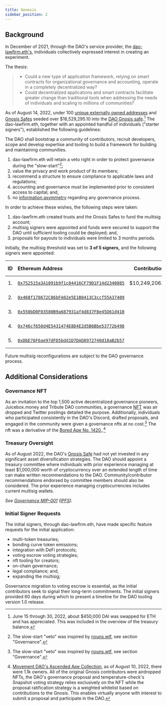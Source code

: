 ```yaml
---
title: Genesis
sidebar_position: 2
---
```


## Background

In December of 2021, through the DAO's service provider, the [dao-lawfirm.eth's](../legal/guiding-principles.md), individuals collectively expressed interest in creating an experiment.

The thesis:

> -   Could a new type of application framework, relying on smart contracts for organizational governance and accounting, operate in a completely decentralized way?
> -   Could decentralized applications and smart contracts facilitate greater change than traditional tools when addressing the needs of individuals and scaling to millions of communities?

As of August 14, 2022, under 100 [unique externally owned addresses](https://etherscan.io/address/0x143cC0A996De329C1C5723Ee4F15D2a40c1203c6) and [Gnosis Safes](https://defiprime.com/gnosis-safe#:~:text=The%20Gnosis%20Safe%20is%20a,is%20a%20multi%2Dsignature%20wallet) seeded over $16,529,295.10 into the [DAO Gnosis safe](https://etherscan.io/address/0x143cC0A996De329C1C5723Ee4F15D2a40c1203c6).[^1] The dao-lawfirm.eth, together with an appointed handful of individuals ("starter signers"), established the following guidelines:

The DAO shall bootstrap a community of contributors, recruit developers, scope and develop expertise and tooling to build a framework for building and maintaining communities.

1. dao-lawfirm.eth will retain a veto right in order to protect governance during the "slow-start"[^2];
2. value the privacy and work product of its members;
3. recommend a structure to ensure compliance to applicable laws and regulations;
4. accounting and governance must be implemented prior to consistent access to capital; and,
5. no [information asymmetry](https://en.wikipedia.org/wiki/Information_asymmetry) regarding any governance process.

In order to achieve these wishes, the following steps were taken:

1. dao-lawfirm.eth created trusts and the Gnosis Safes to fund the multisig account;
2. multisig signers were appointed and funds were secured to support the DAO until sufficient tooling could be deployed; and,
3. proposals for payouts to individuals were limited to 3 months periods.

Initially, the multisig threshold was set to **3 of 5 signers,** and the following signers were appointed:

| ID  | Ethereum Address                                                                                                        |  Contribution  | Creation Date | Created By      |
| :-: | :---------------------------------------------------------------------------------------------------------------------- | :------------: | ------------- | --------------- |
| 1.  | [`0x752515a3A1091b9f1c04416CF79D1F14d2340085`](https://etherscan.io/address/0x752515a3a1091b9f1c04416cf79d1f14d2340085) | $10,249,206.01 | 2021-11-20    | dao-lawfirm.eth |
| 2.  | [`0x468f178672C86bFA02e5E1B0413C3ccf55A37409`](https://etherscan.io/address/0x468f178672C86bFA02e5E1B0413C3ccf55A37409) |                | 2021-12-17    | dao-lawfirm.eth |
| 3.  | [`0x550bD0F03580B9a687931af4d837F8e45D61d410`](https://etherscan.io/address/0x550bD0F03580B9a687931af4d837F8e45D61d410) |                | 2021-12-17    | dao-lawfirm.eth |
| 4.  | [`0x746cf650d4E5431474E8D4E2d5B6Bbe53772b498`](https://etherscan.io/address/0x746cf650d4E5431474E8D4E2d5B6Bbe53772b498) |                | 2021-12-17    | dao-lawfirm.eth |
| 5.  | [`0xDbE76F6ae97dFD5bdd1D7DAD8972740d18aB2b57`](https://etherscan.io/address/0xDbE76F6ae97dFD5bdd1D7DAD8972740d18aB2b57) |                | 2021-12-17    | dao-lawfirm.eth |

Future multisig reconfigurations are subject to the DAO governance process.

## Additional Considerations

### Governance NFT

As an invitation to the top 1,500 active decentralized governance pioneers, Juicebox.money and Tribute DAO communities, a governance [NFT](https://etherscan.io/address/0xdd407a053fa45172079916431d06E8e07f655042) was air dropped and Twitter postings detailed the purpose. Additionally, individuals who participated consistently in the DAO's Discord, drafted proposals, and engaged in the community were given a governance nfts at no cost.[^2] The nft was a derivative of the [Bored Ape No. 1420.](https://opensea.io/assets/ethereum/0xbc4ca0eda7647a8ab7c2061c2e118a18a936f13d/1420).[^3]

### Treasury Oversight

As of August 2022, the DAO's [Gnosis Safe](/peace/governance/multisig) had not yet invested in any significant asset diversification strategies. The DAO should appoint a treasury committee where individuals with prior experience managing at least $1,000,000 worth of cryptocurrency over an extended length of time can make written recommendations to the DAO. Community/contributor recommendations endorsed by committee members should also be considered. The prior experience managing cryptocurrencies includes current multisig wallets.

_See [Governance MIP-001](https://snapshot.org/#/movedao.eth/proposal/0x5494278f1f52faed8f2a0d61f0909d81d92364fa871a2b9183a61ce179bc7671) ([IPFS](https://snapshot.mypinata.cloud/ipfs/QmRDyENgBHSDNr3YuoGhS3yvnyzNfumtxoKm39h8NsD9Jn))._

### Initial Signer Requests

The initial signers, through dao-lawfirm.eth, have made specific feature requests for the initial application:

-   multi-token treasuries;
-   bonding curve token emissions;
-   integration with DeFi protocols;
-   voting escrow voting strategies;
-   nft tooling for creators;
-   on-chain governance;
-   legal compliance; and,
-   expanding the multisig;

Governance migration to voting escrow is essential, as the initial contributors seek to signal their long-term commitments. The initial signers provided 60 days during which to present a timeline for the DAO tooling version 1.0 release.

[^1]: June 15 through 30, 2022, about $450,000 DAI was swapped for ETH and has appreciated. This was included in the overview of the treasury balance.
[^2]: The slow-start "veto" was inspired by [nouns.wtf](https://nouns.wtf), see section "Governance".
[^3]: [Movement DAO's Ascended Ape Collection](https://opensea.io/collection/movement-daos-ascended-ape-collection), as of August 10, 2022, there were 1.1k owners. All of the original Gnosis contributors were airdropped NFTs, the DAO's governance proposal and temperature-check's Snapshot voting strategy relies exclusively on the NFT while the proposal ratification strategy is a weighted whitelist based on contributions to the Gnosis. This enables virtually anyone with interest to submit a proposal and participate in the DAO.
[^4]: [Bored Ape Yacht Club](https://opensea.io/assets/ethereum/0xbc4ca0eda7647a8ab7c2061c2e118a18a936f13d/1420) was purchased for [$295,757.76 or 96 ETH](https://etherscan.io/tx/0xf8408567c7f64549a3f141e78fe67f9e9a061e525ca87b8069f1ac0eb0ab7053), illustrator and artist [natasha-pankina.eth](https://natasha-pankina.com/) was commissioned to create the new collection incorporating themes of possible communities, diverse ape characteristics among other traits. The governance NFTs were minted and distributed at no cost to the DAO's invited governance contributors, a conservative estimate on the gas fees alone are north of $75,000.00.
